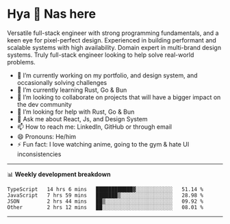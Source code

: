 # Hya 👋 Nas here

Versatile full-stack engineer with strong programming fundamentals, and a keen eye for pixel-perfect design. Experienced in building performant and scalable systems with high availability. Domain expert in multi-brand design systems. Truly full-stack engineer looking to help solve real-world problems.

- 🔭 I’m currently working on my portfolio, and design system, and occasionally solving challenges
- 🌱 I’m currently learning Rust, Go & Bun
- 👯 I’m looking to collaborate on projects that will have a bigger impact on the dev community
- 🤔 I’m looking for help with Rust, Go & Bun
- 💬 Ask me about React, Js, and Design System
- 📫 How to reach me: LinkedIn, GitHub or through email
- 😄 Pronouns: He/him
- ⚡ Fun fact: I love watching anime, going to the gym & hate UI inconsistencies

-------
📊 **Weekly development breakdown**
<!--START_SECTION:waka-->

```text
TypeScript   14 hrs 6 mins   ████████████▓░░░░░░░░░░░░   51.14 %
JavaScript   7 hrs 59 mins   ███████▒░░░░░░░░░░░░░░░░░   28.98 %
JSON         2 hrs 44 mins   ██▒░░░░░░░░░░░░░░░░░░░░░░   09.92 %
Other        2 hrs 12 mins   ██░░░░░░░░░░░░░░░░░░░░░░░   08.01 %
```

<!--END_SECTION:waka-->
-------
